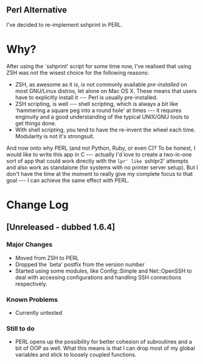 Perl Alternative
----------------

I've decided to re-implement sshprint in PERL.

Why?
====

After using the `sshprint' script for some time now, I've realised that using
ZSH was not the wisest choice for the following reasons:

- ZSH, as awesome as it is, is not commonly available *pre-installed* on most
  GNU/Linux distros, let alone on Mac OS X. These means that users have to
  explicitly install it --- Perl is usually pre-installed.
- ZSH scripting, is well --- shell scripting, which is always a bit like
  'hammering a square peg into a round hole' at times --- it requires enginuity
  and a good understanding of the typical UNIX/GNU tools to get things done.
- With shell scripting, you tend to have the re-invent the wheel each time.
  Modularity is not it's strongsuit.

And now onto why PERL (and not Python, Ruby, or even C)? To be honest, I would
like to write this app in C --- actually I'd love to create a two-in-one sort of
app that could work directly with the `lpr' like `sshlpr2' attempts and also
work as standalone (for systems with no printer server setup). But I don't have
the time at the moment to really give my complete focus to that goal --- I can achieve
the same effect with PERL.

Change Log
==========

## [Unreleased - dubbed 1.6.4]
### **Major Changes**
- Moved from ZSH to PERL
- Dropped the `beta' postfix from the version number
- Started using some modules, like Config::Simple and Net::OpenSSH to deal with
  accessing configurations and handling SSH connections respectively.
### **Known Problems**
- Currently untested
### **Still to do**
- PERL opens up the possibility for better cohesion of subroutines and a bit of
  OOP as well. What this means is that I can drop most of my global variables
  and stick to loosely coupled functions.
